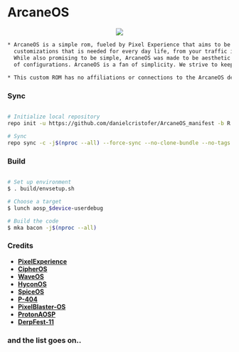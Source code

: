# ArcaneOS #
<p align="center">
  <img src="https://i.imgur.com/B4CVLQ1.png" />
</p>

```bash
* ArcaneOS is a simple rom, fueled by Pixel Experience that aims to be simple yet cunning. ArcaneOS provides necessary
  customizations that is needed for every day life, from your traffic indicator down to your favorite icon styles. 
  While also promising to be simple, ArcaneOS was made to be aesthetic without making its users go through a lot 
  of configurations. ArcaneOS is a fan of simplicity. We strive to keep the ROM bloatfree and fast.
  
* This custom ROM has no affiliations or connections to the ArcaneOS described here:(https://www.xda-developers.com/fbi-backdoor-pixel-arcaneos-anom). The brand name was inspired by the terminology "Arcane" from the game called "dota 2".

```
  
### Sync ###

```bash

# Initialize local repository
repo init -u https://github.com/danielcristofer/ArcaneOS_manifest -b R

# Sync
repo sync -c -j$(nproc --all) --force-sync --no-clone-bundle --no-tags
```

### Build ###

```bash

# Set up environment
$ . build/envsetup.sh

# Choose a target
$ lunch aosp_$device-userdebug

# Build the code
$ mka bacon -j$(nproc --all)
```
### Credits ###
 * [**PixelExperience**](https://github.com/PixelExperience)
 * [**CipherOS**](https://github.com/CipherOS)
 * [**WaveOS**](https://github.com/Wave-Project)
 * [**HyconOS**](https://github.com/HyconOS)
 * [**SpiceOS**](https://github.com/SpiceOS)
 * [**P-404**](https://github.com/P-404)
 * [**PixelBlaster-OS**](https://github.com/PixelBlaster-OS)
 * [**ProtonAOSP**](https://github.com/ProtonAOSP)
 * [**DerpFest-11**](https://github.com/DerpFest-11)
 
### and the list goes on.. ### 

